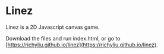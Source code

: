 # Linez
Linez is a 2D Javascript canvas game.

Download the files and run index.html, or go to [https://richyliu.github.io/linez](https://richyliu.github.io/linez).
